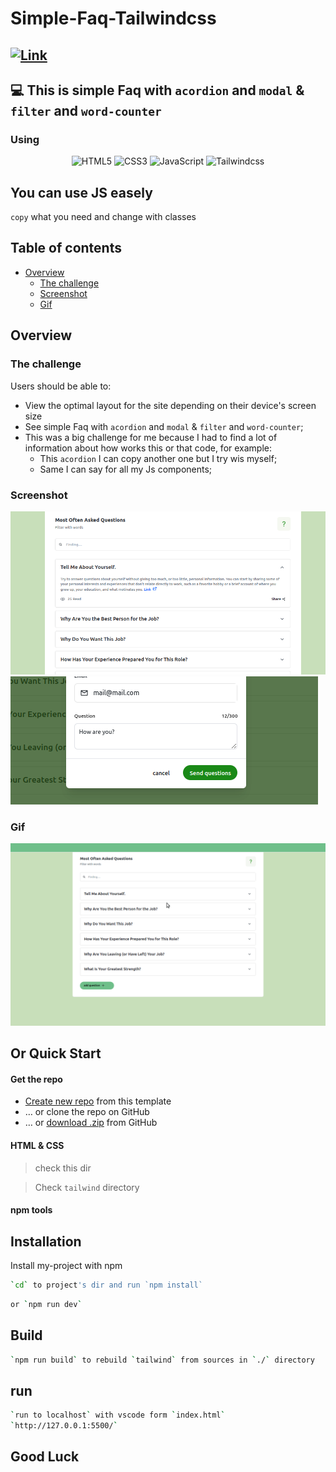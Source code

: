 # Simple-Faq-Tailwindcss

## [![Link](https://img.shields.io/badge/<SITE>-<LINK>-<blue>)](https://vaaakoo.github.io/Simple-Faq-Tailwindcss/faq.html)

## 💻 This is simple Faq with `acordion` and `modal` & `filter` and `word-counter`

### Using

<div align="center">
  <img alt="HTML5" src="https://cdn.jsdelivr.net/gh/devicons/devicon/icons/html5/html5-original.svg" width="45"> 
  <img alt="CSS3" src="https://cdn.jsdelivr.net/gh/devicons/devicon/icons/css3/css3-original.svg" width="45">
  <img alt="JavaScript" src="https://cdn.jsdelivr.net/gh/devicons/devicon/icons/javascript/javascript-original.svg" width="45">
  <img alt="Tailwindcss" src="https://cdn.jsdelivr.net/gh/devicons/devicon/icons/tailwindcss/tailwindcss-plain.svg" width="45">
</div>

## You can use JS easely

`copy` what you need and change with classes

## Table of contents

- [Overview](#overview)
  - [The challenge](#the-challenge)
  - [Screenshot](#screenshot)
  - [Gif](#gif)

## Overview

### The challenge

Users should be able to:

- View the optimal layout for the site depending on their device's screen size
- See simple Faq with `acordion` and `modal` & `filter` and `word-counter`;
- This was a big challenge for me because I had to find a lot of information about how works this or that code, for example:
  - This `acordion` I can copy another one but I try wis myself;
  - Same I can say for all my Js components;

### Screenshot

![Desktop](./src/images/acordion.png)
![Mobile](./src/images/counter.png)

### Gif

![gif](./src/images/faq.gif)

## Or Quick Start

#### Get the repo

- [Create new repo](https://github.com/vaaakoo/Simple-Faq-Tailwindcss) from this template
- &hellip; or clone the repo on GitHub
- &hellip; or [download .zip](https://github.com/vaaakoo/Simple-Faq-Tailwindcss/archive/refs/heads/master.zip) from GitHub

#### HTML & CSS

> check this dir

> Check `tailwind` directory

#### npm tools

## Installation

Install my-project with npm

```bash
`cd` to project's dir and run `npm install`
```

```bash
or `npm run dev`
```

## Build

```bash
`npm run build` to rebuild `tailwind` from sources in `./` directory
```

## run

```bash
`run to localhost` with vscode form `index.html`
`http://127.0.0.1:5500/`
```

## Good Luck
